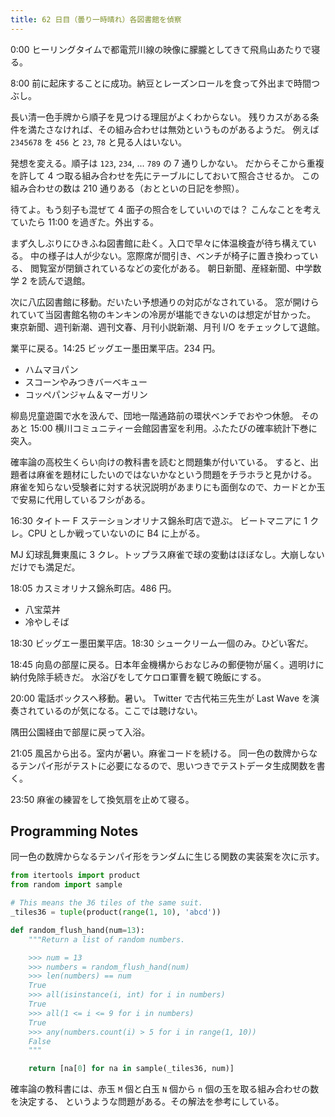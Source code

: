 ```yaml
---
title: 62 日目（曇り一時晴れ）各図書館を偵察
---
```


0:00 ヒーリングタイムで都電荒川線の映像に朦朧としてきて飛鳥山あたりで寝る。

8:00 前に起床することに成功。納豆とレーズンロールを食って外出まで時間つぶし。

長い清一色手牌から順子を見つける理屈がよくわからない。
残りカスがある条件を満たさなければ、その組み合わせは無効というものがあるようだ。
例えば `2345678` を `456` と `23`, `78` と見る人はいない。

発想を変える。順子は `123`, `234`, ... `789` の 7 通りしかない。
だからそこから重複を許して 4 つ取る組み合わせを先にテーブルにしておいて照合させるか。
この組み合わせの数は 210 通りある（おとといの日記を参照）。

待てよ。もう刻子も混ぜて 4 面子の照合をしていいのでは？
こんなことを考えていたら 11:00 を過ぎた。外出する。

まず久しぶりにひきふね図書館に赴く。入口で早々に体温検査が待ち構えている。
中の様子は人が少ない。窓際席が間引き、ベンチが椅子に置き換わっている、
閲覧室が閉鎖されているなどの変化がある。
朝日新聞、産経新聞、中学数学 2 を読んで退館。

次に八広図書館に移動。だいたい予想通りの対応がなされている。
窓が開けられていて当図書館名物のキンキンの冷房が堪能できないのは想定が甘かった。
東京新聞、週刊新潮、週刊文春、月刊小説新潮、月刊 I/O をチェックして退館。

業平に戻る。14:25 ビッグエー墨田業平店。234 円。

* ハムマヨパン
* スコーンやみつきバーベキュー
* コッペパンジャム＆マーガリン

柳島児童遊園で水を汲んで、団地一階通路前の環状ベンチでおやつ休憩。
そのあと 15:00 横川コミュニティー会館図書室を利用。ふたたびの確率統計下巻に突入。

確率論の高校生くらい向けの教科書を読むと問題集が付いている。
すると、出題者は麻雀を題材にしたいのではないかなという問題をチラホラと見かける。
麻雀を知らない受験者に対する状況説明があまりにも面倒なので、カードとか玉で安易に代用しているフシがある。

16:30 タイトー F ステーションオリナス錦糸町店で遊ぶ。
ビートマニアに 1 クレ。CPU としか戦っていないのに B4 に上がる。

MJ 幻球乱舞東風に 3 クレ。トップラス麻雀で球の変動はほぼなし。大崩しないだけでも満足だ。

18:05 カスミオリナス錦糸町店。486 円。

* 八宝菜丼
* 冷やしそば

18:30 ビッグエー墨田業平店。18:30 シュークリーム一個のみ。ひどい客だ。

18:45 向島の部屋に戻る。日本年金機構からおなじみの郵便物が届く。週明けに納付免除手続きだ。
水浴びをしてケロロ軍曹を観て晩飯にする。

20:00 電話ボックスへ移動。暑い。
Twitter で古代祐三先生が Last Wave を演奏されているのが気になる。ここでは聴けない。

隅田公園経由で部屋に戻って入浴。

21:05 風呂から出る。室内が暑い。麻雀コードを続ける。
同一色の数牌からなるテンパイ形がテストに必要になるので、思いつきでテストデータ生成関数を書く。

23:50 麻雀の練習をして換気扇を止めて寝る。

## Programming Notes

同一色の数牌からなるテンパイ形をランダムに生じる関数の実装案を次に示す。

```python
from itertools import product
from random import sample

# This means the 36 tiles of the same suit.
_tiles36 = tuple(product(range(1, 10), 'abcd'))

def random_flush_hand(num=13):
    """Return a list of random numbers.

    >>> num = 13
    >>> numbers = random_flush_hand(num)
    >>> len(numbers) == num
    True
    >>> all(isinstance(i, int) for i in numbers)
    True
    >>> all(1 <= i <= 9 for i in numbers)
    True
    >>> any(numbers.count(i) > 5 for i in range(1, 10))
    False
    """

    return [na[0] for na in sample(_tiles36, num)]
```

確率論の教科書には、赤玉 `M` 個と白玉 `N` 個から `n` 個の玉を取る組み合わせの数を決定する、
というような問題がある。その解法を参考にしている。
